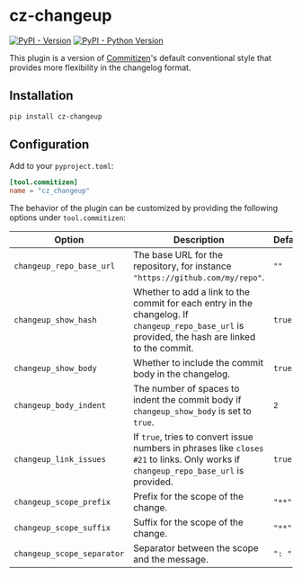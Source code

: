 # cz-changeup
[![PyPI - Version](https://img.shields.io/pypi/v/cz-changeup)](https://pypi.org/project/cz-changeup)
[![PyPI - Python Version](https://img.shields.io/pypi/pyversions/cz-changeup)](https://pypi.org/project/cz-changeup)

This plugin is a version of
[Commitizen](https://commitizen-tools.github.io/commitizen/)'s default conventional
style that provides more flexibility in the changelog format.

## Installation

```bash
pip install cz-changeup
```

## Configuration

Add to your `pyproject.toml`:

```toml
[tool.commitizen]
name = "cz_changeup"
```

The behavior of the plugin can be customized by providing the following options under `tool.commitizen`:

| Option                     | Description                                                                                                                                      | Default |
| -------------------------- | ------------------------------------------------------------------------------------------------------------------------------------------------ | ------- |
| `changeup_repo_base_url`   | The base URL for the repository, for instance `"https://github.com/my/repo"`.                                                                    | `""`    |
| `changeup_show_hash`       | Whether to add a link to the commit for each entry in the changelog. If `changeup_repo_base_url` is provided, the hash are linked to the commit. | `true`  |
| `changeup_show_body`       | Whether to include the commit body in the changelog.                                                                                             | `true`  |
| `changeup_body_indent`     | The number of spaces to indent the commit body if `changeup_show_body` is set to `true`.                                                         | `2`     |
| `changeup_link_issues`     | If `true`, tries to convert issue numbers in phrases like `closes #21` to links. Only works if `changeup_repo_base_url` is provided.             | `true`  |
| `changeup_scope_prefix`    | Prefix for the scope of the change.                                                                                                              | `"**"`  |
| `changeup_scope_suffix`    | Suffix for the scope of the change.                                                                                                              | `"**"`  |
| `changeup_scope_separator` | Separator between the scope and the message.                                                                                                     | `": "`  |
